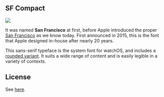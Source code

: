 ## SF Compact

![](https://i.imgur.com/KEnHPzZ.png)

It was named **San Francisco** at first, before Apple introduced the proper [San Francisco](../SF%20Pro/) as we know today.
First announced in 2015, this is the font that Apple designed in-house after nearly 20 years.

This sans-serif typeface is the system font for watchOS, and includes a [rounded variant](../SF%20Compact%20Rounded/). It suits a wide range of content and is easily legible in a variety of contexts.

## License
See [here](../README.md#license).
